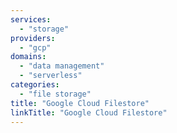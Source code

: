 ```yaml
---
services:
  - "storage"
providers:
  - "gcp"
domains:
  - "data management"
  - "serverless"
categories: 
  - "file storage"
title: "Google Cloud Filestore"
linkTitle: "Google Cloud Filestore"
---
```

